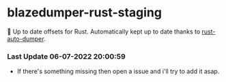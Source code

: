 # blazedumper-rust-staging

🚀 Up to date offsets for Rust. Automatically kept up to date thanks to [rust-auto-dumper](https://github.com/Akandesh/rust-auto-dumper).


### Last Update 06-07-2022 20:00:59
- If there's something missing then open a issue and i'll try to add it asap.